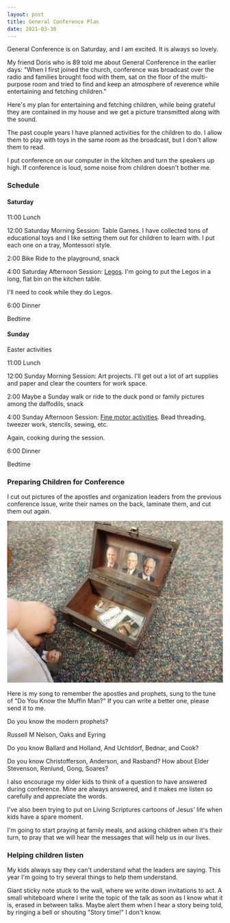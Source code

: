 ```yaml
---
layout: post
title: General Conference Plan
date: 2021-03-30
---
```


General Conference is on Saturday, and I am excited. It is always so lovely.

My friend Doris who is 89 told me about General Conference in the earlier days: "When I first joined the church, conference was broadcast over the radio and families brought food with them, sat on the floor of the multi-purpose room and tried to find and keep an atmosphere of reverence while entertaining and fetching children."

Here's my plan for entertaining and fetching children, while being grateful they are contained in my house and we get a picture transmitted along with the sound. 

The past couple years I have planned activities for the children to do. I allow them to play with toys in the same room as the broadcast, but I don't allow them to read. 

I put conference on our computer in the kitchen and turn the speakers up high. If conference is loud, some noise from children doesn't bother me. 

### Schedule

#### Saturday

11:00 Lunch

12:00 Saturday Morning Session: Table Games. I have collected tons of educational toys and I like setting them out for children to learn with. I put each one on a tray, Montessori style. 

2:00 Bike Ride to the playground, snack

4:00 Saturday Afternoon Session: [Legos](https://www.hollybraun.com/2021/03/18/lego.html). I'm going to put the Legos in a long, flat bin on the kitchen table. 

I'll need to cook while they do Legos. 

6:00 Dinner

Bedtime

#### Sunday

Easter activities

11:00 Lunch

12:00 Sunday Morning Session: Art projects. I'll get out a lot of art supplies and paper and clear the counters for work space. 

2:00 Maybe a Sunday walk or ride to the duck pond or family pictures among the daffodils, snack

4:00 Sunday Afternoon Session: [Fine motor activities](https://www.hollybraun.com/2018/12/19/fine-motor-control.html). Bead threading, tweezer work, stencils, sewing, etc.

Again, cooking during the session. 

6:00 Dinner

Bedtime

### Preparing Children for Conference

I cut out pictures of the apostles and organization leaders from the previous conference issue, write their names on the back, laminate them, and cut them out again.   

![tiny treasure chest holding pictures of church leaders](/post-images/prophet-treasures.JPG)    

Here is my song to remember the apostles and prophets, sung to the tune of "Do You Know the Muffin Man?" If you can write a better one, please send it to me.

Do you know the modern prophets?

Russell M Nelson,
Oaks and Eyring

Do you know Ballard and Holland, 
And Uchtdorf, Bednar, and Cook?

Do you know Christofferson, Anderson, and Rasband?
How about Elder Stevenson, Renlund, Gong, Soares?

I also encourage my older kids to think of a question to have answered during conference. Mine are always answered, and it makes me listen so carefully and appreciate the words. 

I've also been trying to put on Living Scriptures cartoons of Jesus' life when kids have a spare moment.

I'm going to start praying at family meals, and asking children when it's their turn, to pray that we will hear the messages that will help us in our lives. 

### Helping children listen

My kids always say they can't understand what the leaders are saying. This year I'm going to try several things to help them understand. 

Giant sticky note stuck to the wall, where we write down invitations to act. A small whiteboard where I write the topic of the talk as soon as I know what it is, erased in between talks. Maybe alert them when I hear a story being told, by ringing a bell or shouting "Story time!" I don't know. 